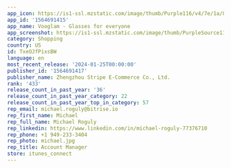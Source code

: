 ```yaml
---
app_icon: https://is1-ssl.mzstatic.com/image/thumb/Purple116/v4/7e/1a/83/7e1a8334-9d32-d405-bef1-2a71e4ebaa3a/AppIcon-0-0-1x_U007ephone-0-10-0-0-85-220.png/1024x1024bb.png
app_id: '1564691415'
app_name: Vooglam - Glasses for everyone
app_screenshot: https://is1-ssl.mzstatic.com/image/thumb/PurpleSource116/v4/33/de/f3/33def32b-9803-14e5-17dc-89321ff38337/7fd136bb-298b-44e8-bb3e-ee1d032af983_Tryon1.png/1242x2688bb.png
category: Shopping
country: US
id: TxeOJfPixsBW
language: en
most_recent_release: '2024-01-25T00:00:00'
publisher_id: '1564691417'
publisher_name: Zhengzhou Stripe E-Commerce Co., Ltd.
rank: '433'
release_count_in_past_year: '36'
release_count_in_past_year_category: 22
release_count_in_past_year_top_in_category: 57
rep_email: michael.roguly@bitrise.io
rep_first_name: Michael
rep_full_name: Michael Roguly
rep_linkedin: https://www.linkedin.com/in/michael-roguly-77376710
rep_phone: +1 949-233-3404
rep_photo: michael.jpg
rep_title: Account Manager
store: itunes_connect
---
```

